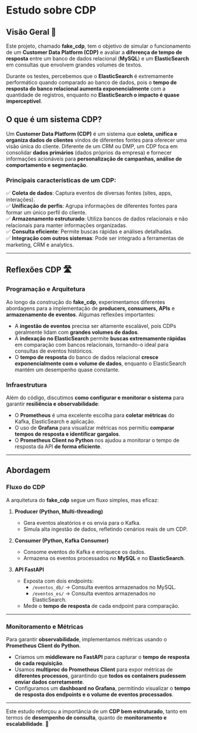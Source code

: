 # Estudo sobre CDP

## Visão Geral 🔎  
Este projeto, chamado **fake_cdp**, tem o objetivo de simular o funcionamento de um **Customer Data Platform (CDP)** e avaliar a **diferença de tempo de resposta** entre um banco de dados relacional (**MySQL**) e um **ElasticSearch** em consultas que envolvem grandes volumes de textos.  

Durante os testes, percebemos que o **ElasticSearch** é extremamente performático quando comparado ao banco de dados, pois o **tempo de resposta do banco relacional aumenta exponencialmente** com a quantidade de registros, enquanto no **ElasticSearch o impacto é quase imperceptível**.

## O que é um sistema CDP?  
Um **Customer Data Platform (CDP)** é um sistema que **coleta, unifica e organiza dados de clientes** vindos de diferentes fontes para oferecer uma visão única do cliente. Diferente de um CRM ou DMP, um CDP foca em consolidar **dados primários** (dados próprios da empresa) e fornecer informações acionáveis para **personalização de campanhas, análise de comportamento e segmentação**.

### **Principais características de um CDP:**  
✅ **Coleta de dados**: Captura eventos de diversas fontes (sites, apps, interações).  
✅ **Unificação de perfis**: Agrupa informações de diferentes fontes para formar um único perfil do cliente.  
✅ **Armazenamento estruturado**: Utiliza bancos de dados relacionais e não relacionais para manter informações organizadas.  
✅ **Consulta eficiente**: Permite buscas rápidas e análises detalhadas.  
✅ **Integração com outros sistemas**: Pode ser integrado a ferramentas de marketing, CRM e analytics.

---

## Reflexões CDP 🛣  
### **Programação e Arquitetura**  
Ao longo da construção do **fake_cdp**, experimentamos diferentes abordagens para a implementação de **producers, consumers, APIs** e **armazenamento de eventos**. Algumas reflexões importantes:

- A **ingestão de eventos** precisa ser altamente escalável, pois CDPs geralmente lidam com **grandes volumes de dados**.
- A **indexação no ElasticSearch** permite **buscas extremamente rápidas** em comparação com bancos relacionais, tornando-o ideal para consultas de eventos históricos.
- O **tempo de resposta** do banco de dados relacional **cresce exponencialmente com o volume de dados**, enquanto o ElasticSearch mantém um desempenho quase constante.

### **Infraestrutura**  
Além do código, discutimos **como configurar e monitorar o sistema** para garantir **resiliência e observabilidade**:

- O **Prometheus** é uma excelente escolha para **coletar métricas** do Kafka, ElasticSearch e aplicação.
- O uso de **Grafana** para visualizar métricas nos permitiu **comparar tempos de resposta e identificar gargalos**.
- O **Prometheus Client no Python** nos ajudou a monitorar o tempo de resposta da API **de forma eficiente**.

---

## Abordagem  

### **Fluxo do CDP**  
A arquitetura do **fake_cdp** segue um fluxo simples, mas eficaz:

1. **Producer (Python, Multi-threading)**  
   - Gera eventos aleatórios e os envia para o Kafka.  
   - Simula alta ingestão de dados, refletindo cenários reais de um CDP.  

2. **Consumer (Python, Kafka Consumer)**  
   - Consome eventos do Kafka e enriquece os dados.  
   - Armazena os eventos processados no **MySQL** e no **ElasticSearch**.  

3. **API FastAPI**  
   - Exposta com dois endpoints:  
     - `/eventos_db/` → Consulta eventos armazenados no MySQL.  
     - `/eventos_es/` → Consulta eventos armazenados no ElasticSearch.  
   - Mede o **tempo de resposta** de cada endpoint para comparação.  

---

### **Monitoramento e Métricas**  

Para garantir **observabilidade**, implementamos métricas usando o **Prometheus Client do Python**.  

- Criamos um **middleware no FastAPI** para capturar o **tempo de resposta de cada requisição**.  
- Usamos **multiproc do Prometheus Client** para expor métricas de **diferentes processos**, garantindo que **todos os containers pudessem enviar dados corretamente**.  
- Configuramos um **dashboard no Grafana**, permitindo visualizar o **tempo de resposta dos endpoints e o volume de eventos processados**.  

---

Este estudo reforçou a importância de um **CDP bem estruturado**, tanto em termos de **desempenho de consulta**, quanto de **monitoramento e escalabilidade**. 🚀